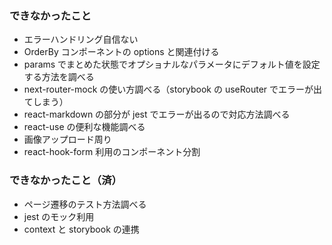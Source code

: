 ### できなかったこと

- エラーハンドリング自信ない
- OrderBy コンポーネントの options と関連付ける
- params でまとめた状態でオプショナルなパラメータにデフォルト値を設定する方法を調べる
- next-router-mock の使い方調べる（storybook の useRouter でエラーが出てしまう）
- react-markdown の部分が jest でエラーが出るので対応方法調べる
- react-use の便利な機能調べる
- 画像アップロード周り
- react-hook-form 利用のコンポーネント分割

### できなかったこと（済）

- ページ遷移のテスト方法調べる
- jest のモック利用
- context と storybook の連携

